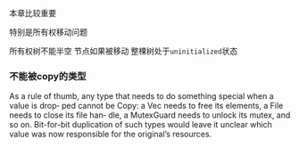 本章比较重要

特别是所有权移动问题

 所有权树不能半空 节点如果被移动 整棵树处于`uninitialized`状态
 
### 不能被copy的类型

As a rule of thumb, any type that needs to do something special when a value is drop‐ ped cannot be Copy: 
a Vec needs to free its elements,
a File needs to close its file han‐ dle, 
a MutexGuard needs to unlock its mutex, and so on. 
Bit-for-bit duplication of such types would leave it unclear which value was now responsible for the original’s resources.